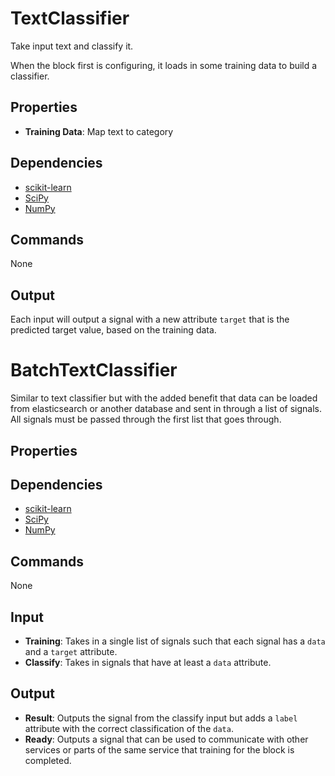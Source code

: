 TextClassifier
==============

Take input text and classify it.

When the block first is configuring, it loads in some training data to build a classifier.

Properties
----------

* **Training Data**: Map text to category

Dependencies
------------
* [scikit-learn](http://scikit-learn.org/stable/)
* [SciPy](https://www.scipy.org/)
* [NumPy](http://www.numpy.org/)

Commands
--------
None

Output
------

Each input will output a signal with a new attribute `target` that is the predicted target value, based on the training data.


BatchTextClassifier
==============

Similar to text classifier but with the added benefit that data can be loaded from elasticsearch or another database and sent in through a list of signals. All signals must be passed through the first list that goes through.

Properties
----------

Dependencies
------------
* [scikit-learn](http://scikit-learn.org/stable/)
* [SciPy](https://www.scipy.org/)
* [NumPy](http://www.numpy.org/)

Commands
--------
None

Input
------
* **Training**: Takes in a single list of signals such that each signal has a `data` and a `target` attribute.
* **Classify**: Takes in signals that have at least a `data` attribute.

Output
------
* **Result**: Outputs the signal from the classify input but adds a `label` attribute with the correct classification of the `data`.
* **Ready**: Outputs a signal that can be used to communicate with other services or parts of the same service that training for the block is completed.
